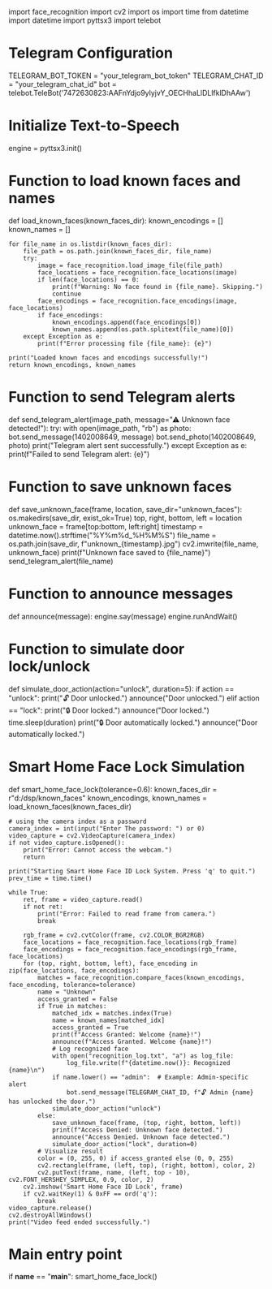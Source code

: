 import face_recognition
import cv2
import os
import time
from datetime import datetime
import pyttsx3
import telebot

# Telegram Configuration
TELEGRAM_BOT_TOKEN = "your_telegram_bot_token"
TELEGRAM_CHAT_ID = "your_telegram_chat_id"
bot = telebot.TeleBot('7472630823:AAFnYdjo9ylyjvY_OECHhaLlDLlfklDhAAw')

# Initialize Text-to-Speech
engine = pyttsx3.init()

# Function to load known faces and names
def load_known_faces(known_faces_dir):
    known_encodings = []
    known_names = []

    for file_name in os.listdir(known_faces_dir):
        file_path = os.path.join(known_faces_dir, file_name)
        try:
            image = face_recognition.load_image_file(file_path)
            face_locations = face_recognition.face_locations(image)
            if len(face_locations) == 0:
                print(f"Warning: No face found in {file_name}. Skipping.")
                continue
            face_encodings = face_recognition.face_encodings(image, face_locations)
            if face_encodings:
                known_encodings.append(face_encodings[0])
                known_names.append(os.path.splitext(file_name)[0])
        except Exception as e:
            print(f"Error processing file {file_name}: {e}")
    
    print("Loaded known faces and encodings successfully!")
    return known_encodings, known_names

# Function to send Telegram alerts
def send_telegram_alert(image_path, message="⚠ Unknown face detected!"):
    try:
        with open(image_path, "rb") as photo:
            bot.send_message(1402008649, message)
            bot.send_photo(1402008649, photo)
        print("Telegram alert sent successfully.")
    except Exception as e:
        print(f"Failed to send Telegram alert: {e}")

# Function to save unknown faces
def save_unknown_face(frame, location, save_dir="unknown_faces"):
    os.makedirs(save_dir, exist_ok=True)
    top, right, bottom, left = location
    unknown_face = frame[top:bottom, left:right]
    timestamp = datetime.now().strftime("%Y%m%d_%H%M%S")
    file_name = os.path.join(save_dir, f"unknown_{timestamp}.jpg")
    cv2.imwrite(file_name, unknown_face)
    print(f"Unknown face saved to {file_name}")
    send_telegram_alert(file_name)

# Function to announce messages
def announce(message):
    engine.say(message)
    engine.runAndWait()

# Function to simulate door lock/unlock
def simulate_door_action(action="unlock", duration=5):
    if action == "unlock":
        print("🔓 Door unlocked.")
        announce("Door unlocked.")
    elif action == "lock":
        print("🔒 Door locked.")
        announce("Door locked.")
    time.sleep(duration)
    print("🔒 Door automatically locked.")
    announce("Door automatically locked.")

# Smart Home Face Lock Simulation
def smart_home_face_lock(tolerance=0.6):
    known_faces_dir = r"d:/dsp/known_faces"
    known_encodings, known_names = load_known_faces(known_faces_dir)

    # using the camera index as a password
    camera_index = int(input("Enter The password: ") or 0)
    video_capture = cv2.VideoCapture(camera_index)
    if not video_capture.isOpened():
        print("Error: Cannot access the webcam.")
        return

    print("Starting Smart Home Face ID Lock System. Press 'q' to quit.")
    prev_time = time.time()

    while True:
        ret, frame = video_capture.read()
        if not ret:
            print("Error: Failed to read frame from camera.")
            break

        rgb_frame = cv2.cvtColor(frame, cv2.COLOR_BGR2RGB)
        face_locations = face_recognition.face_locations(rgb_frame)
        face_encodings = face_recognition.face_encodings(rgb_frame, face_locations)
        for (top, right, bottom, left), face_encoding in zip(face_locations, face_encodings):
            matches = face_recognition.compare_faces(known_encodings, face_encoding, tolerance=tolerance)
            name = "Unknown"
            access_granted = False
            if True in matches:
                matched_idx = matches.index(True)
                name = known_names[matched_idx]
                access_granted = True
                print(f"Access Granted: Welcome {name}!")
                announce(f"Access Granted. Welcome {name}!")
                # Log recognized face
                with open("recognition_log.txt", "a") as log_file:
                    log_file.write(f"{datetime.now()}: Recognized {name}\n")
                if name.lower() == "admin":  # Example: Admin-specific alert
                    bot.send_message(TELEGRAM_CHAT_ID, f"🔓 Admin {name} has unlocked the door.")
                simulate_door_action("unlock")
            else:
                save_unknown_face(frame, (top, right, bottom, left))
                print(f"Access Denied: Unknown face detected.")
                announce("Access Denied. Unknown face detected.")
                simulate_door_action("lock", duration=0)
            # Visualize result
            color = (0, 255, 0) if access_granted else (0, 0, 255)
            cv2.rectangle(frame, (left, top), (right, bottom), color, 2)
            cv2.putText(frame, name, (left, top - 10), cv2.FONT_HERSHEY_SIMPLEX, 0.9, color, 2)    
        cv2.imshow('Smart Home Face ID Lock', frame)
        if cv2.waitKey(1) & 0xFF == ord('q'):
            break
    video_capture.release()
    cv2.destroyAllWindows()
    print("Video feed ended successfully.")
# Main entry point
if __name__ == "__main__":
    smart_home_face_lock()
